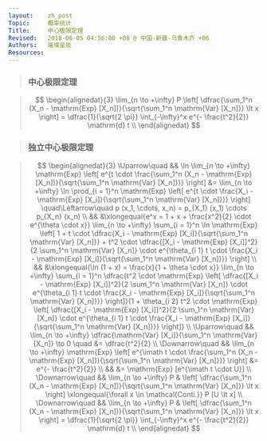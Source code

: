 ```yaml
---
layout:    zh_post
Topic:     概率统计
Title:     中心极限定理
Revised:   2018-06-05 04:56:00 +08 @ 中国-新疆-乌鲁木齐 +06
Authors:   璀璨星辰
Resources:
---
```


> ### 中心极限定理

> $$
> \begin{alignedat}{3}
> \lim_{n \to +\infty} P \left[ \dfrac{\sum_1^n (X_n - \mathrm{Exp} [X_n])}{\sqrt{\sum_1^n \mathrm{Var} [X_n]}} \lt x \right] = \dfrac{1}{\sqrt{2 \pi}} \int_{-\infty}^x e^{- \frac{t^2}{2}} \mathrm{d} t \\
> \end{alignedat}
> $$
>

> ### 独立中心极限定理

> $$
> \begin{alignedat}{3}
> \Uparrow\quad   &&    \ln \lim_{n \to +\infty} \mathrm{Exp} \left[ e^{t \cdot \frac{\sum_1^n (X_n - \mathrm{Exp} [X_n])}{\sqrt{\sum_1^n \mathrm{Var} [X_n]}}} \right] &= \lim_{n \to +\infty} \ln \prod_{i = 1}^n \mathrm{Exp} \left[ e^{t \cdot \frac{X_i - \mathrm{Exp} [X_i]}{\sqrt{\sum_1^n \mathrm{Var} [X_n]}}} \right] \quad\Leftarrow\quad p (x_1, \cdots, x_n) = p_{X_1} (x_1) \cdots p_{X_n} (x_n) \\
>                 &&                                                                                                                                                    &\xlongequal{e^x = 1 + x + \frac{x^2}{2} \cdot e^{\theta \cdot x}} \lim_{n \to +\infty} \sum_{i = 1}^n \ln \mathrm{Exp} \left[ 1 + t \cdot \dfrac{X_i - \mathrm{Exp} [X_i]}{\sqrt{\sum_1^n \mathrm{Var} [X_n]}} + t^2 \cdot \dfrac{[X_i - \mathrm{Exp} [X_i]]^2}{2 \sum_1^n \mathrm{Var} [X_n]} \cdot e^{\theta_{i 1} t \cdot \frac{X_i - \mathrm{Exp} [X_i]}{\sqrt{\sum_1^n \mathrm{Var} [X_n]}}} \right] \\
>                 &&                                                                                                                                                    &\xlongequal{\ln (1 + x) = \frac{x}{1 + \theta \cdot x}} \lim_{n \to +\infty} \sum_{i = 1}^n \dfrac{t^2 \cdot \mathrm{Exp} \left[ \dfrac{[X_i - \mathrm{Exp} [X_i]]^2}{2 \sum_1^n \mathrm{Var} [X_n]} \cdot e^{\theta_{i 1} t \cdot \frac{X_i - \mathrm{Exp} [X_i]}{\sqrt{\sum_1^n \mathrm{Var} [X_n]}}} \right]}{1 + \theta_{i 2} t^2 \cdot \mathrm{Exp} \left[ \dfrac{[X_i - \mathrm{Exp} [X_i]]^2}{2 \sum_1^n \mathrm{Var} [X_n]} \cdot e^{\theta_{i 1} t \cdot \frac{X_i - \mathrm{Exp} [X_i]}{\sqrt{\sum_1^n \mathrm{Var} [X_n]}}} \right]} \\
> \Uparrow\quad   &&                                                           \lim_{n \to +\infty} \dfrac{\mathrm{Var} [X_i]}{\sum_1^n \mathrm{Var} [X_n]} \to 0 \quad &= \dfrac{t^2}{2} \\
> \Downarrow\quad && \lim_{n \to +\infty} \mathrm{Exp} \left[ e^{\imath t \cdot \frac{\sum_1^n (X_n - \mathrm{Exp} [X_n])}{\sqrt{\sum_1^n \mathrm{Var} [X_n]}}} \right] &= e^{- \frac{t^2}{2}} \\
>                 &&                                                                                                                                                    &= \mathrm{Exp} [e^{\imath t \cdot U}] \\
> \Downarrow\quad &&                                                                                                                             \lim_{n \to +\infty} P & \left[ \dfrac{\sum_1^n (X_n - \mathrm{Exp} [X_n])}{\sqrt{\sum_1^n \mathrm{Var} [X_n]}} \lt x \right] \xlongequal{\forall x \in \mathcal{Conti.}} P [U \lt x] \\
> \Downarrow\quad &&                                                                                                                             \lim_{n \to +\infty} P & \left[ \dfrac{\sum_1^n (X_n - \mathrm{Exp} [X_n])}{\sqrt{\sum_1^n \mathrm{Var} [X_n]}} \lt x \right] = \dfrac{1}{\sqrt{2 \pi}} \int_{-\infty}^x e^{- \frac{t^2}{2}} \mathrm{d} t \\
> \end{alignedat}
> $$
>

